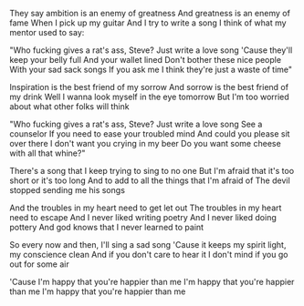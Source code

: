 They say ambition is an enemy of greatness
And greatness is an enemy of fame
When I pick up my guitar
And I try to write a song
I think of what my mentor used to say:

"Who fucking gives a rat's ass, Steve?
Just write a love song
'Cause they'll keep your belly full
And your wallet lined
Don't bother these nice people
With your sad sack songs
If you ask me
I think they're just a waste of time"

Inspiration is the best friend of my sorrow
And sorrow is the best friend of my drink
Well I wanna look myself in the eye tomorrow
But I'm too worried about what other folks will think

"Who fucking gives a rat's ass, Steve?
Just write a love song
See a counselor
If you need to ease your troubled mind
And could you please sit over there
I don't want you crying in my beer
Do you want some cheese with all that whine?"

There's a song that I keep trying to sing to no one
But I'm afraid that it's too short or it's too long
And to add to all the things that I'm afraid of
The devil stopped sending me his songs

And the troubles in my heart need to get let out
The troubles in my heart need to escape
And I never liked writing poetry
And I never liked doing pottery
And god knows that I never learned to paint

So every now and then, I'll sing a sad song
'Cause it keeps my spirit light, my conscience clean
And if you don't care to hear it
I don't mind if you go out for some air

'Cause I'm happy that you're happier than me
I'm happy that you're happier than me
I'm happy that you're happier than me



